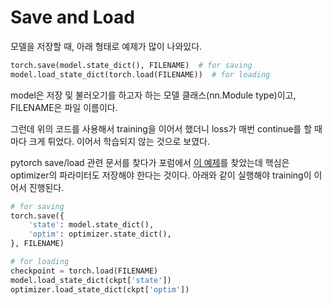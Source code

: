 # Save and Load

모델을 저장할 때, 아래 형태로 예제가 많이 나와있다.
```python
torch.save(model.state_dict(), FILENAME)  # for saving
model.load_state_dict(torch.load(FILENAME))  # for loading
```
model은 저장 및 불러오기를 하고자 하는 모델 클래스(nn.Module type)이고, FILENAME은 파일 이름이다.

그런데 위의 코드를 사용해서 training을 이어서 했더니 loss가 매번 continue를 할 때마다 크게 튀었다.
이어서 학습되지 않는 것으로 보였다.

pytorch save/load 관련 문서를 찾다가 포럼에서 [이 예제](https://discuss.pytorch.org/t/how-to-resume-training/8583/2)를 찾았는데 핵심은 optimizer의 파라미터도 저장해야 한다는 것이다.
아래와 같이 실행해야 training이 이어서 진행된다.

```python
# for saving
torch.save({
    'state': model.state_dict(),
    'optim': optimizer.state_dict(),
}, FILENAME)

# for loading
checkpoint = torch.load(FILENAME)
model.load_state_dict(ckpt['state'])
optimizer.load_state_dict(ckpt['optim'])
```
